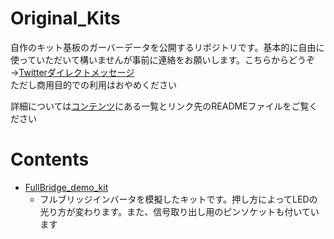 # Original_Kits

自作のキット基板のガーバーデータを公開するリポジトリです。基本的に自由に使っていただいて構いませんが事前に連絡をお願いします。こちらからどうぞ→[Twitterダイレクトメッセージ](https://twitter.com/messages/compose?recipient_id=1358261719701721088)  
ただし商用目的での利用はおやめください

詳細については[コンテンツ](#contents)にある一覧とリンク先のREADMEファイルをご覧ください

# Contents

- [FullBridge_demo_kit](./FullBridge_demo_kit)
  - フルブリッジインバータを模擬したキットです。押し方によってLEDの光り方が変わります。また、信号取り出し用のピンソケットも付いています
